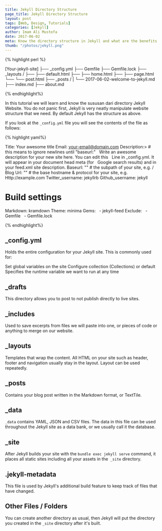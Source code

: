 ```yaml
---
title: Jekyll Directory Structure
page_title: Jekyll Directory Structure
layout: post
tags: [Web, Design, Tutorials]
categories: [Jekyll]
author: Imam Ali Mustofa
date: 2017-06-02
meta: Know the directory structure in Jekyll and what are the benefits of each directory and its function. Using Jekyll you can ...
thumb: "/photos/jekyll.png"
---
```


{% highlight perl %}

[Your-jekyll-site]
├── _config.yml
├── Gemfile
├── Gemfile.lock
├── _layouts /
├── ├── default.html
├── ├── home.html
├── ├── page.html
└── └── post.html
├── _posts /
| └── 2017-06-02-welcome-to-jekyll.md
├── index.md
├── about.md

{% endhighlight%}

In this tutorial we will learn and know the sususan dari directory Jekyll Website. You do not panic first, Jekyll is very neatly manipulate website structure that we need. By default Jekyll has the structure as above.

If you look at the `_config.yml` file you will see the contents of the file as follows:

{% highlight yaml%}

Title: Your awesome title
Email: your-email@domain.com
Description:> # this means to ignore newlines until "baseurl:"
  Write an awesome description for your new site here. You can edit this
  Line in _config.yml. It will appear in your document head meta (for
  Google search results) and in your feed.xml site description.
Baseurl: "" # the subpath of your site, e.g. / Blog
Url: "" # the base hostname & protocol for your site, e.g. Http://example.com
Twitter_username: jekyllrb
Github_username: jekyll

# Build settings
Markdown: kramdown
Theme: minima
Gems:
  - jekyll-feed
Exclude:
  - Gemfile
  - Gemfile.lock

{% endhighlight%}

## _config.yml
Holds the entire configuration for your Jekyll site. This is commonly used for:

Set global variables on the site
Configure collection (Collections) or default
Specifies the runtime variable we want to run at any time

## _drafts
This directory allows you to post to not publish directly to live sites.

## _includes
Used to save excerpts from files we will paste into one, or pieces of code or anything to merge on our website.

## _layouts
Templates that wrap the content. All HTML on your site such as header, footer and navigation usually stay in the layout. Layout can be used repeatedly.

## _posts
Contains your blog post written in the Markdown format, or TextTile.

## _data
`_data` contains YAML, JSON and CSV files. The data in this file can be used throughout the Jekyll site as a data bank, or we usually call it the database.

## _site
After Jekyll builds your site with the `bundle exec jekyll serve` command, it places all static sites including all your assets in the` _site` directory.

## .jekyll-metadata
This file is used by Jekyll's additional build feature to keep track of files that have changed.

## Other Files / Folders
You can create another directory as usual, then Jekyll will put the directory you created in the `_site` directory after it's built.